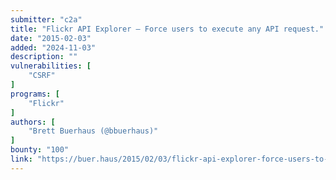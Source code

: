 ```yaml
---
submitter: "c2a"
title: "Flickr API Explorer – Force users to execute any API request."
date: "2015-02-03"
added: "2024-11-03"
description: ""
vulnerabilities: [
    "CSRF"
]
programs: [
    "Flickr"
]
authors: [
    "Brett Buerhaus (@bbuerhaus)"
]
bounty: "100"
link: "https://buer.haus/2015/02/03/flickr-api-explorer-force-users-to-execute-any-api-request/"
---
```




